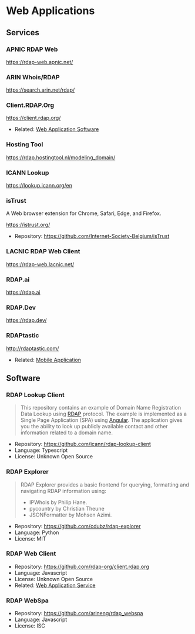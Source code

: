# Web Applications

## Services

### APNIC RDAP Web

<https://rdap-web.apnic.net/>

### ARIN Whois/RDAP

<https://search.arin.net/rdap/>

### Client.RDAP.Org

<https://client.rdap.org/>

* Related: [Web Application Software](#rdap-web-client)

### Hosting Tool

<https://rdap.hostingtool.nl/modeling_domain/>

### ICANN Lookup

<https://lookup.icann.org/en>

### isTrust

A Web browser extension for Chrome, Safari, Edge, and Firefox.

<https://istrust.org/>

* Repository: <https://github.com/Internet-Society-Belgium/isTrust>

### LACNIC RDAP Web Client

<https://rdap-web.lacnic.net/>

### RDAP.ai

<https://rdap.ai>

### RDAP.Dev

<https://rdap.dev/>

### RDAPtastic

<http://rdaptastic.com/>

* Related: [Mobile Application](./mobile_applications.md#rdaptastic)

## Software

### RDAP Lookup Client

> This repository contains an example of Domain Name Registration Data Lookup using [RDAP](https://www.icann.org/rdap) 
> protocol. The example is implemented as a Single Page Application (SPA) using [Angular](https://angular.io/). 
> The application gives you the ability to look up publicly available contact and other information related 
> to a domain name. 

* Repository: <https://github.com/icann/rdap-lookup-client>
* Language: Typescript
* License: Unknown Open Source

### RDAP Explorer

> RDAP Explorer provides a basic frontend for querying, formatting and navigating RDAP information using:
> 
> * IPWhois by Philip Hane.
> * pycountry by Christian Theune
> * JSONFormatter by Mohsen Azimi.

* Repository: <https://github.com/cdubz/rdap-explorer>
* Language: Python
* License: MIT

### RDAP Web Client

* Repository: <https://github.com/rdap-org/client.rdap.org>
* Language: Javascript
* License: Unknown Open Source
* Related: [Web Application Service](#clientrdaporg)

### RDAP WebSpa

* Repository: <https://github.com/arineng/rdap_webspa>
* Language: Javascript
* License: ISC


